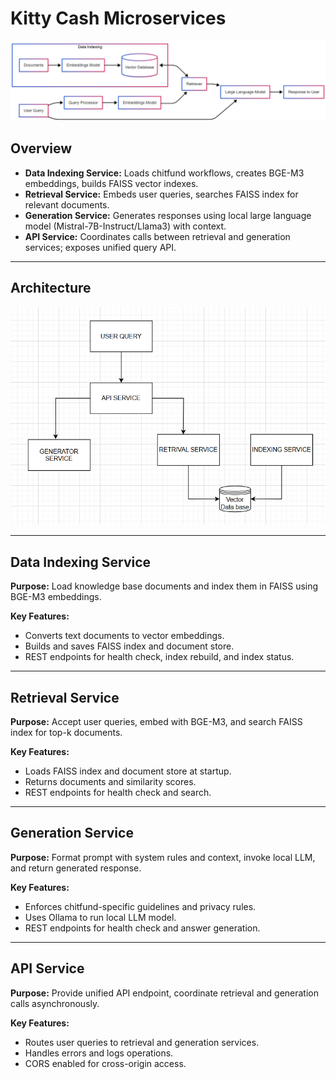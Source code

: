 # Kitty Cash Microservices

![alt text](images/1_n6sn9S_gXhvIXC8vSCz8zw.webp)

## Overview
- **Data Indexing Service:** Loads chitfund workflows, creates BGE-M3 embeddings, builds FAISS vector indexes.
- **Retrieval Service:** Embeds user queries, searches FAISS index for relevant documents.
- **Generation Service:** Generates responses using local large language model (Mistral-7B-Instruct/Llama3) with context.
- **API Service:** Coordinates calls between retrieval and generation services; exposes unified query API.

---

## Architecture
![KC](images/image.png)

---

## Data Indexing Service

**Purpose:** Load knowledge base documents and index them in FAISS using BGE-M3 embeddings.

**Key Features:**
- Converts text documents to vector embeddings.
- Builds and saves FAISS index and document store.
- REST endpoints for health check, index rebuild, and index status.

---

## Retrieval Service

**Purpose:** Accept user queries, embed with BGE-M3, and search FAISS index for top-k documents.

**Key Features:**
- Loads FAISS index and document store at startup.
- Returns documents and similarity scores.
- REST endpoints for health check and search.

---

## Generation Service

**Purpose:** Format prompt with system rules and context, invoke local LLM, and return generated response.

**Key Features:**
- Enforces chitfund-specific guidelines and privacy rules.
- Uses Ollama to run local LLM model.
- REST endpoints for health check and answer generation.

---

## API  Service

**Purpose:** Provide unified API endpoint, coordinate retrieval and generation calls asynchronously.

**Key Features:**
- Routes user queries to retrieval and generation services.
- Handles errors and logs operations.
- CORS enabled for cross-origin access.

